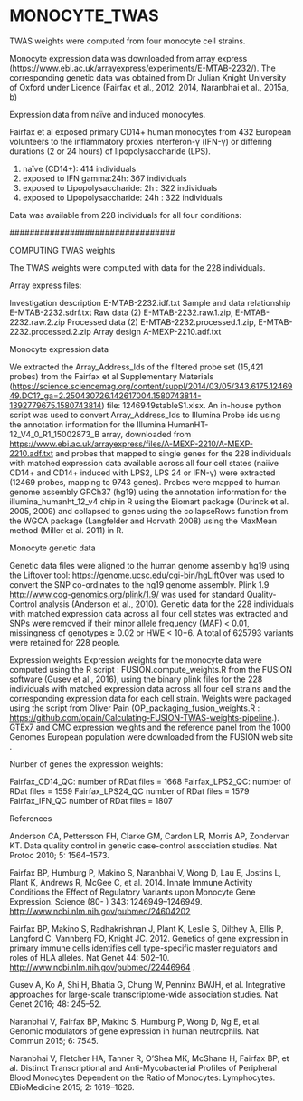 # MONOCYTE_TWAS
TWAS weights were computed from four monocyte cell strains.

Monocyte expression data was downloaded from array express (https://www.ebi.ac.uk/arrayexpress/experiments/E-MTAB-2232/).  The corresponding genetic data was obtained from Dr Julian Knight University of Oxford under Licence  (Fairfax et al., 2012, 2014, Naranbhai et al., 2015a, b) 


Expression data from naïve and induced monocytes. 

Fairfax et al exposed primary CD14+ human monocytes from 432 European volunteers to the inflammatory proxies interferon-γ (IFN-γ) or differing durations (2 or 24 hours) of lipopolysaccharide (LPS).

1. naïve (CD14+): 414 individuals
2. exposed to IFN gamma:24h: 367 individuals
3. exposed to Lipopolysaccharide: 2h : 322 individuals
4. exposed to Lipopolysaccharide: 24h : 322 individuals

Data was available from 228 individuals for all four conditions:

#################################

COMPUTING TWAS weights

The TWAS weights were computed with data for the 228 individuals.

Array express files:

Investigation description	E-MTAB-2232.idf.txt
Sample and data relationship	E-MTAB-2232.sdrf.txt
Raw data (2)	E-MTAB-2232.raw.1.zip, E-MTAB-2232.raw.2.zip
Processed data (2)	E-MTAB-2232.processed.1.zip, E-MTAB-2232.processed.2.zip
Array design	A-MEXP-2210.adf.txt


Monocyte expression data

We extracted the Array_Address_Ids  of the filtered probe set (15,421 probes) from the Fairfax et al Supplementary Materials (https://science.sciencemag.org/content/suppl/2014/03/05/343.6175.1246949.DC1?_ga=2.250430726.142617004.1580743814-1392779675.1580743814) file: 1246949stableS1.xlsx. An in-house python script was used to convert Array_Address_Ids to Illumina Probe ids using the annotation information for the Illumina HumanHT-12_V4_0_R1_15002873_B array, downloaded from 
https://www.ebi.ac.uk/arrayexpress/files/A-MEXP-2210/A-MEXP-2210.adf.txt and 
probes that mapped to single genes for the 228 individuals with matched expression data available across all four cell states (naiive CD14+ and CD14+ induced with LPS2, LPS 24 or IFN-γ) were extracted (12469 probes, mapping to 9743 genes). Probes were mapped to human genome assembly GRCh37 (hg19) using the annotation information for the illumina_humanht_12_v4 chip in R using the Biomart package (Durinck et al. 2005, 2009)  and collapsed to genes using the collapseRows function from the WGCA package (Langfelder and Horvath 2008) using the MaxMean method (Miller et al. 2011) in R.

Monocyte genetic data

Genetic data files were aligned to the human genome assembly hg19 using the Liftover tool: https://genome.ucsc.edu/cgi-bin/hgLiftOver was used to convert the SNP co-ordinates to the hg19 genome assembly. Plink 1.9 http://www.cog-genomics.org/plink/1.9/ was used for standard Quality-Control analysis (Anderson et al., 2010). Genetic data for the 228 individuals with matched expression data across all four cell states was extracted and SNPs were removed if their minor allele frequency (MAF) < 0.01, missingness of genotypes ≥ 0.02 or HWE < 10−6.  A total of 625793 variants were retained for 228 people.

Expression weights
Expression weights for the monocyte data  were computed using the R script :  FUSION.compute_weights.R  from the FUSION software (Gusev et al., 2016), using the binary plink files  for the 228 individuals with matched expression data across all four cell strains and the corresponding expression data for each cell strain. Weights were packaged using the script from Oliver Pain (OP_packaging_fusion_weights.R : https://github.com/opain/Calculating-FUSION-TWAS-weights-pipeline.). GTEx7 and CMC expression weights and the reference panel from the 1000 Genomes European population were downloaded from the FUSION web site . 


Nunber of genes the expression weights:

Fairfax_CD14_QC:
number of RDat files = 1668
Fairfax_LPS2_QC:
number of RDat files = 1559
Fairfax_LPS24_QC
number of RDat files = 1579
Fairfax_IFN_QC
number of RDat files = 1807

References

Anderson CA, Pettersson FH, Clarke GM, Cardon LR, Morris AP, Zondervan KT. Data quality control in genetic case-control association studies. Nat Protoc 2010; 5: 1564–1573.

Fairfax BP, Humburg P, Makino S, Naranbhai V, Wong D, Lau E, Jostins L, Plant K, Andrews R, McGee C, et al. 2014. Innate Immune Activity Conditions the Effect of Regulatory Variants upon Monocyte Gene Expression. Science (80- ) 343: 1246949–1246949. http://www.ncbi.nlm.nih.gov/pubmed/24604202 

Fairfax BP, Makino S, Radhakrishnan J, Plant K, Leslie S, Dilthey A, Ellis P, Langford C, Vannberg FO, Knight JC. 2012. Genetics of gene expression in primary immune cells identifies cell type-specific master regulators and roles of HLA alleles. Nat Genet 44: 502–10. http://www.ncbi.nlm.nih.gov/pubmed/22446964 .

Gusev A, Ko A, Shi H, Bhatia G, Chung W, Penninx BWJH, et al. Integrative approaches for large-scale transcriptome-wide association studies. Nat Genet 2016; 48: 245–52.

Naranbhai V, Fairfax BP, Makino S, Humburg P, Wong D, Ng E, et al. Genomic modulators of gene expression in human neutrophils. Nat Commun 2015; 6: 7545.

Naranbhai V, Fletcher HA, Tanner R, O’Shea MK, McShane H, Fairfax BP, et al. Distinct Transcriptional and Anti-Mycobacterial Profiles of Peripheral Blood Monocytes Dependent on the Ratio of Monocytes: Lymphocytes. EBioMedicine 2015; 2: 1619–1626.
